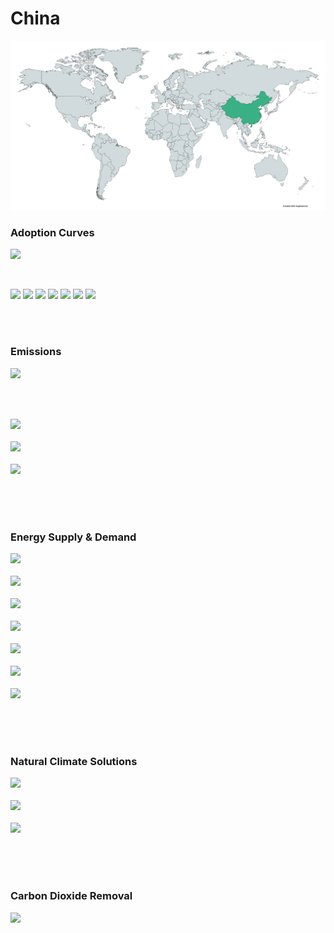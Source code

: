 # China

![](../region%20maps/CHN.png)

### Adoption Curves

![](../podi/data/figs/scurves-CHN)

<br/>

![](./podi/data/figs/scurves_ind-Grid-CHN)
![](./podi/data/figs/scurves_ind-Transport-CHN)
![](./podi/data/figs/scurves_ind-Buildings-CHN)
![](./podi/data/figs/scurves_ind-Industry-CHN)
![](./podi/data/figs/scurves_ind-RegenerativeAgriculture-CHN)
![](./podi/data/figs/scurves_ind-Forests&Wetlands-CHN)
![](./podi/data/figs/scurves_ind-CarbonDioxideRemoval-CHN)

<br/><br/>

### Emissions

![](./podi/data/figs/mitigationwedges-CHN)

<br/><br/>

![](./podi/data/figs/emissions-ffi_emissions-CHN)<br/><br/>
![](./podi/data/figs/emissions-CH4_emissions-CHN)<br/><br/>
![](./podi/data/figs/emissions-N2O_emissions-CHN)<br/><br/>

<br/><br/>

### Energy Supply & Demand

![](./podi/data/figs/energydemand_pathway-CHN)<br/><br/>
![](./podi/data/figs/energysupply_pathway-CHN)<br/><br/>
![](./podi/data/figs/electricity_pathway-CHN)<br/><br/>
![](./podi/data/figs/elecbysector_pathway-CHN)<br/><br/>
![](./podi/data/figs/buildings_pathway-CHN)<br/><br/>
![](./podi/data/figs/industry_pathway-CHN)<br/><br/>
![](./podi/data/figs/transport_pathway-CHN)<br/><br/>

<br/><br/>

### Natural Climate Solutions

![](./podi/data/figs/ra_pathway-CHN)<br/><br/>
![](./podi/data/figs/fw_pathway-CHN)<br/><br/>
![](./podi/data/figs/afolu_pathway-CHN)<br/><br/>

<br/><br/>

### Carbon Dioxide Removal

![](./podi/data/figs/cdr_pathway-CHN)<br/><br/>

